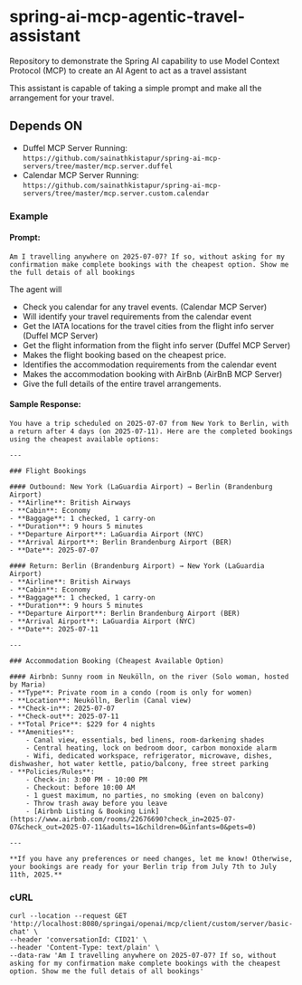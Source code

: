 # spring-ai-mcp-agentic-travel-assistant
Repository to demonstrate the Spring AI capability to use Model Context Protocol (MCP) to create an AI Agent to act as a travel assistant

This assistant is capable of taking a simple prompt and make all the arrangement for your travel.

## Depends ON
- Duffel MCP Server Running: `https://github.com/sainathkistapur/spring-ai-mcp-servers/tree/master/mcp.server.duffel`
- Calendar MCP Server Running: `https://github.com/sainathkistapur/spring-ai-mcp-servers/tree/master/mcp.server.custom.calendar`

### Example 
#### Prompt:
`Am I travelling anywhere on 2025-07-07? If so, without asking for my confirmation make complete bookings with the cheapest option. Show me the full detais of all bookings`

The agent will
- Check you calendar for any travel events. (Calendar MCP Server)
- Will identify your travel requirements from the calendar event
- Get the IATA locations for the travel cities from the flight info server (Duffel MCP Server)
- Get the flight information from the flight info server (Duffel MCP Server)
- Makes the flight booking based on the cheapest price.
- Identifies the accommodation requirements from the calendar event
- Makes the accommodation booking with AirBnb (AirBnB MCP Server)
- Give the full details of the entire travel arrangements. 

#### Sample Response:
```
You have a trip scheduled on 2025-07-07 from New York to Berlin, with a return after 4 days (on 2025-07-11). Here are the completed bookings using the cheapest available options:

---

### Flight Bookings

#### Outbound: New York (LaGuardia Airport) → Berlin (Brandenburg Airport)
- **Airline**: British Airways
- **Cabin**: Economy
- **Baggage**: 1 checked, 1 carry-on
- **Duration**: 9 hours 5 minutes
- **Departure Airport**: LaGuardia Airport (NYC)
- **Arrival Airport**: Berlin Brandenburg Airport (BER)
- **Date**: 2025-07-07

#### Return: Berlin (Brandenburg Airport) → New York (LaGuardia Airport)
- **Airline**: British Airways
- **Cabin**: Economy
- **Baggage**: 1 checked, 1 carry-on
- **Duration**: 9 hours 5 minutes
- **Departure Airport**: Berlin Brandenburg Airport (BER)
- **Arrival Airport**: LaGuardia Airport (NYC)
- **Date**: 2025-07-11

---

### Accommodation Booking (Cheapest Available Option)

#### Airbnb: Sunny room in Neukölln, on the river (Solo woman, hosted by Maria)
- **Type**: Private room in a condo (room is only for women)
- **Location**: Neukölln, Berlin (Canal view)
- **Check-in**: 2025-07-07
- **Check-out**: 2025-07-11
- **Total Price**: $229 for 4 nights
- **Amenities**:
    - Canal view, essentials, bed linens, room-darkening shades
    - Central heating, lock on bedroom door, carbon monoxide alarm
    - Wifi, dedicated workspace, refrigerator, microwave, dishes, dishwasher, hot water kettle, patio/balcony, free street parking
- **Policies/Rules**:
    - Check-in: 3:00 PM - 10:00 PM
    - Checkout: before 10:00 AM
    - 1 guest maximum, no parties, no smoking (even on balcony)
    - Throw trash away before you leave
    - [Airbnb Listing & Booking Link](https://www.airbnb.com/rooms/22676690?check_in=2025-07-07&check_out=2025-07-11&adults=1&children=0&infants=0&pets=0)

---

**If you have any preferences or need changes, let me know! Otherwise, your bookings are ready for your Berlin trip from July 7th to July 11th, 2025.**
```

### cURL
```
curl --location --request GET 'http://localhost:8080/springai/openai/mcp/client/custom/server/basic-chat' \
--header 'conversationId: CID21' \
--header 'Content-Type: text/plain' \
--data-raw 'Am I travelling anywhere on 2025-07-07? If so, without asking for my confirmation make complete bookings with the cheapest option. Show me the full detais of all bookings'
```